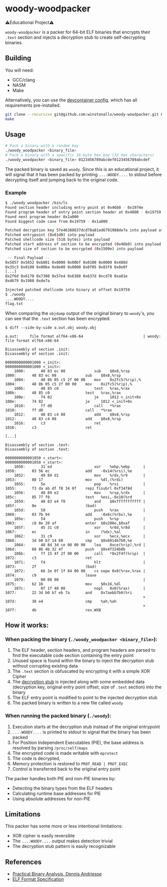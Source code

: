 # woody-woodpacker
⚠️Educational Project⚠️

`woody-woodpacker` is a packer for 64-bit ELF binaries that encrypts their `.text` section and injects a decryption stub to create self-decrypting binaries.

## Building
You will need:
* GCC/clang
* NASM
* Make

Alternatively, you can use the [devcontainer config](.devcontainer), which has all requirements pre-installed.

```bash
git clone --recursive git@github.com:winstonallo/woody-woodpacker.git && cd woody-woodpacker
make
```

## Usage
```bash
# Pack a binary with a random key
./woody_woodpacker <binary_file>
# Pack a binary with a specific 16-byte hex key (32 hex characters)
./woody_woodpacker <binary_file> 0123456789abcdef0123456789abcdef
```
The packed binary is saved as `woody`. Since this is an educational project, it will signal that it has been packed by printing `....WOODY....` to stdout before decrypting itself and jumping back to the original code.
### Example
```bash
$ ./woody_woodpacker /bin/ls
Found section header including entry point at 0x46b0 - 0x1974e
Found program header of entry point section header at 0x4000 - 0x19759
Found next program header 0x1a000
Found biggest code cave from 0x19759 - 0x1a000

Patched decryption key 57e46388637dcd78a81ed6791988de7a into payload at position 502
Patched entrypoint (0x61d0) into payload
Patched shellcode size (518 bytes) into payload
Patched start address of section to be encrypted (0x46b0) into payload
Patched size of section to be encrypted (0x1509e) into payload

 -- Final Payload --
0x5057 0x5652 0xb801 0x0000 0x00bf 0x0100 0x0000 0x488d 
0x35c3 0x0100 0x00ba 0x0e00 0x0000 0x0f05 0x83f8 0x0e0f 
[...]
0x2f6d 0x6170 0x7300 0x57e4 0x6388 0x637d 0xcd78 0xa81e 
0xd679 0x1988 0xde7a 

Injected patched shellcode into binary at offset 0x19759
$ ./woody
....WOODY....
flag.txt
```

When comparing the `objdump` output of the original binary to `woody`'s, you can see that the `.text` section has been encrypted:
```
$ diff --side-by-side a.out.obj woody.obj                        

a.out:     file format elf64-x86-64                           | woody:     file format elf64-x86-64

Disassembly of section .init:                                   Disassembly of section .init:

0000000000001000 <_init>:                                       0000000000001000 <_init>:
    1000:       48 83 ec 08             sub    $0x8,%rsp            1000:       48 83 ec 08             sub    $0x8,%rsp
    1004:       48 8b 05 c5 2f 00 00    mov    0x2fc5(%rip),%       1004:       48 8b 05 c5 2f 00 00    mov    0x2fc5(%rip),%
    100b:       48 85 c0                test   %rax,%rax            100b:       48 85 c0                test   %rax,%rax
    100e:       74 02                   je     1012 <_init+0x       100e:       74 02                   je     1012 <_init+0x
    1010:       ff d0                   call   *%rax                1010:       ff d0                   call   *%rax
    1012:       48 83 c4 08             add    $0x8,%rsp            1012:       48 83 c4 08             add    $0x8,%rsp
    1016:       c3                      ret                         1016:       c3                      ret

[...]

Disassembly of section .text:                                   Disassembly of section .text:

0000000000001050 <_start>:                                      0000000000001050 <_start>:
    1050:       31 ed                   xor    %ebp,%ebp      |     1050:       03 56 ec                add    -0x14(%rsi),%e
    1052:       49 89 d1                mov    %rdx,%r9       |     1053:       88 17                   mov    %dl,(%rdi)
    1055:       5e                      pop    %rsi           |     1055:       f3 da ab df f8 34 0f    repz fisubrl 0xf34f8d
    1056:       48 89 e2                mov    %rsp,%rdx      |     105c:       85 77 f0                test   %esi,-0x10(%rd
    1059:       48 83 e4 f0             and    $0xfffffffffff |     105f:       0e                      (bad)
    105d:       50                      push   %rax           |     1060:       03 7b 94                add    -0x6c(%rbx),%e
    105e:       54                      push   %rsp           |     1063:       c8 8e 20 af             enter  $0x208e,$0xaf
    105f:       45 31 c0                xor    %r8d,%r8d      |     1067:       ec                      in     (%dx),%al
    1062:       31 c9                   xor    %ecx,%ecx      |     1068:       3d b0 b7 14 60          cmp    $0x6014b7b0,%e
    1064:       48 8d 3d ce 00 00 00    lea    0xce(%rip),%rd |     106d:       68 8b 4b 32 4f          push   $0x4f324b8b
    106b:       ff 15 4f 2f 00 00       call   *0x2f4f(%rip)  |     1072:       c3                      ret
    1071:       f4                      hlt                   |     1073:       2f                      (bad)
    1072:       66 2e 0f 1f 84 00 00    cs nopw 0x0(%rax,%rax |     1074:       c9                      leave
    1079:       00 00 00                                      |     1075:       b2 16                   mov    $0x16,%dl
    107c:       0f 1f 40 00             nopl   0x0(%rax)      |     1077:       22 3d b0 b7 eb 7a       and    0x7aebb7b0(%ri
                                                              >     107d:       38 e4                   cmp    %ah,%ah
                                                              >     107f:       4b                      rex.WXB
```

## How it works:
### When packing the binary (`./woody_woodpacker <binary_file>`):
1. The ELF header, section headers, and program headers are parsed to find the executable code section containing the entry point
2. Unused space is found within the binary to inject the decryption stub without corrupting existing data
3. The `.text` section is obfuscated by encrypting it with a simple XOR Cipher
4. The [decryption stub](src/stub/decrypt.asm) is injected along with some embedded data (decryption key, original entry point offset, size of `.text` section) into the binary
5. The ELF entry point is modified to point to the injected decryption stub
6. The packed binary is written to a new file called `woody`

### When running the packed binary (`./woody`):
1. Execution starts at the decryption stub instead of the original entrypoint
2. `....WOODY....` is printed to stdout to signal that the binary has been packed
3. For Position Independent Executables (PIE), the base address is resolved by parsing `/proc/self/maps`
4. The encrypted code is made writable with `mprotect`
5. The code is decrypted,
6. Memory protection is restored to `PROT_READ | PROT_EXEC` 
7. Control is transferred back to the original entry point

The packer handles both PIE and non-PIE binaries by:
* Detecting the binary types from the ELF headers
* Calculating runtime base addresses for PIE
* Using absolute addresses for non-PIE

## Limitations
This packer has some more or less intentional limitations:
* XOR cipher is easily reversible
* The `....WOODY....` output makes detection trivial
* The decryption stub pattern is easily recognizable

## References
* [Practical Binary Analysis, Dennis Andriesse](https://practicalbinaryanalysis.com/)
* [ELF Format Specification](https://refspecs.linuxfoundation.org/elf/elf.pdf)
